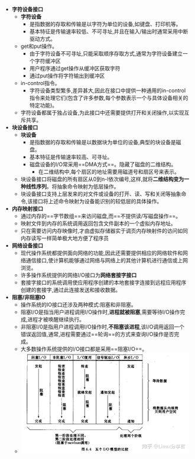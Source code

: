 - **字符设备接口**
	- **字符设备**
		- 是指数据的存取和传输是以字符为单位的设备,如键盘、打印机等。
		- 基本特征是传输速率较低、不可寻址,并且在输入/输出时通常采用中断驱动方式。
	- get和put操作。
		- 由于字符设备不可寻址,只能采取顺序存取方式,通常为字符设备建立一个字符缓冲区
		- 用户程序通过get操作从缓冲区获取字符
		- 通过put操作将字符输出到缓冲区
	- in-control指令。
		- 字符设备类型繁多,差异甚大,因此在接口中提供一种通用的in-control指令来处理它们(包含了许多参数,每个参数表示一个与具体设备相关的特定功能)。
	- 字符设备都属于独占设备,为此接口中还需要提供打开和关闭操作,以实现互斥共享。
- **块设备接口**
	- **块设备**
		- 是指数据的存取和传输是以数据块为单位的设备,典型的块设备是磁盘。
		- 基本特征是传输速率较高、可寻址。
		- 磁盘设备的I/O常采用==DMA方式==。隐藏了磁盘的二维结构。
			- 在二维结构中,每个扇区的地址需要用磁道号和扇区号来表示。
	- 块设备接口将磁盘的所有扇区从0到n-I依次编号,这样,就将**二维结构变为一种线性序列**。将抽象命令映射为低层操作。
	- 块设备接口支持上层发来的对文件或设备的打开、读、写和关闭等抽象命令,该接口将上述命令映射为设备能识别的较低层的具体操作。
- **内存映射接口**
	- 通过内存的==字节数组==来访问磁盘,而==不提供读/写磁盘操作==。
	- 映射文件到内存的系统调用返回包含文件副本的一个虚拟内存地址。
	- 只在需要访问内存映像时,才由虚拟存储器实于调页内存映射件的访问如同内存读写一样简单极大地方便了程序员
- **网络设备接口**
	- 现代操作系统都提供面向网络的功能,因此还需要提供相应的网络软件和网络通信接口,使计算机能够通过网络与网络上的其他计算机进行通信或上网浏览。
	- 许多操作系统提供的网络I/O接口为**网络套接字接口**
	- 套接字接口的系统调用使应用程序创建的本地套接字连接到远程应用程序创建的套接字,通过此连接发送和接收数据。
- **阻塞/非阻塞IO**
	- 操作系统的IO接口还涉及两种模式:阻塞和非阻塞。
	- 阻塞I/O是指当用户进程调用I/O操作时,**进程就被阻塞**,需要等待I/O操作完成,进程才被唤醒继续执行。
	- 非阻塞I/0是指用户进程调用I/O操作时,**不阻塞该进程**,该I/O调用返回一个错误返回值,通常,进程需要通过==轮询==的方式来查询I/O操作是否完成。
	- 大多数操作系统提供的I/O接口都是采用==阻塞I/O==。
	- ![](attachments/Pasted%20image%2020221123191707.png)